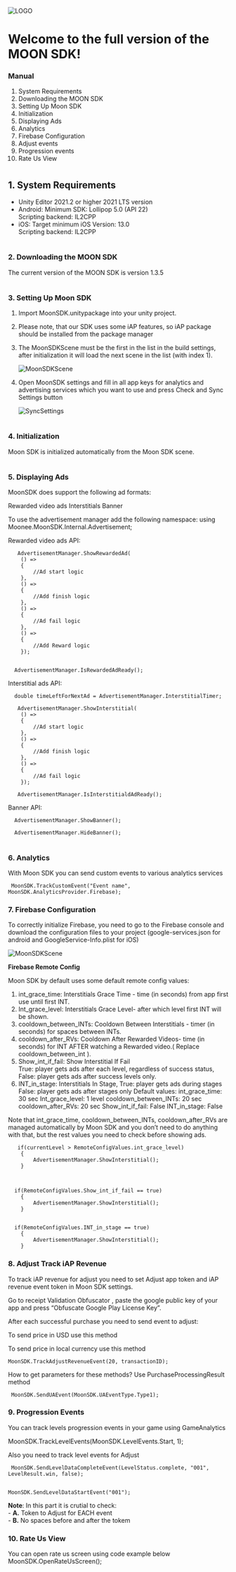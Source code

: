 ![LOGO](images/logo.png) 

# Welcome to the full version of the MOON SDK!

### Manual
  1. System Requirements
  2. Downloading the MOON SDK
  3. Setting Up Moon SDK
  4. Initialization
  5. Displaying Ads
  6. Analytics
  7. Firebase Configuration
  8. Adjust events
  9. Progression events
  10. Rate Us View

#
## 1. System Requirements
- Unity Editor 2021.2 or higher 2021 LTS version
- Android:
  Minimum SDK: Lollipop 5.0 (API 22)  
  Scripting backend: IL2CPP
- iOS: 
  Target minimum iOS Version: 13.0   
  Scripting backend: IL2CPP
#
### 2. Downloading the MOON SDK
The current version of the MOON SDK is version 1.3.5

#
### 3. Setting Up Moon SDK

  1. Import MoonSDK.unitypackage into your unity project.
  
  2. Please note, that our SDK uses some iAP features, so iAP package should be installed from the package manager
  
  3. The MoonSDKScene must be the first in the list in the build settings, after initialization it will load the next scene in the list (with index 1).

     ![MoonSDKScene](images/MoonSDKScene.png)
     
  4. Open MoonSDK settings and fill in all app keys for analytics and advertising services which you want to use and press Check and Sync Settings button
    
     ![SyncSettings](images/SyncSettings.png)

#    
### 4. Initialization

Moon SDK is initialized automatically from the Moon SDK scene.
#
### 5. Displaying Ads

MoonSDK does support the following ad formats:

Rewarded video ads
Interstitials
Banner

To use the advertisement manager add the following namespace: 
      using Moonee.MoonSDK.Internal.Advertisement;


Rewarded video ads API:

       AdvertisementManager.ShowRewardedAd(
        () => 
        {
            //Ad start logic
        },
        () =>
        {
            //Add finish logic
        },
        () =>
        {
            //Ad fail logic
        },
        () =>
        {
            //Add Reward logic
        });


      AdvertisementManager.IsRewardedAdReady();

Interstitial ads API:

      double timeLeftForNextAd = AdvertisementManager.InterstitialTimer;

       AdvertisementManager.ShowInterstitial(
        () =>
        {
            //Ad start logic
        },
        () =>
        {
            //Add finish logic
        },
        () =>
        {
            //Ad fail logic
        });

       AdvertisementManager.IsInterstitialdAdReady();

Banner API:

      AdvertisementManager.ShowBanner();

      AdvertisementManager.HideBanner();


#
### 6. Analytics

With Moon SDK you can send custom events to various analytics services

     MoonSDK.TrackCustomEvent("Event name", MoonSDK.AnalyticsProvider.Firebase);
    

### 7. Firebase Configuration

To correctly initialize Firebase, you need to go to the Firebase console and download the configuration files to your project (google-services.json for android and GoogleService-Info.plist for iOS)

![MoonSDKScene](images/AssetesStreamings.png)

**Firebase Remote Config** 

Moon SDK by default uses some default remote config values:

1. int_grace_time: Interstitials Grace Time - time (in seconds) from app first use until first INT.
2. Int_grace_level: Interstitials Grace Level-  after which level first INT will be shown.
3. cooldown_between_INTs: Cooldown Between Interstitials -  timer (in seconds) for spaces between INTs.
4. cooldown_after_RVs: Cooldown After Rewarded Videos- time (in seconds) for INT AFTER watching a Rewarded video.( Replace cooldown_between_int ).
5. Show_int_if_fail: Show Interstitial If Fail 	
True: player gets ads after each level, regardless of success status,
False:  player gets ads after success levels only.
6. INT_in_stage: Interstitials In Stage,
True: player gets ads during stages
False: player gets ads after stages only
Default values:
int_grace_time: 30 sec
Int_grace_level: 1 level
cooldown_between_INTs: 20 sec
 cooldown_after_RVs: 20 sec
Show_int_if_fail: False
 INT_in_stage: False

Note that int_grace_time, cooldown_between_INTs, cooldown_after_RVs are managed automatically by Moon SDK and you don’t need to do anything with that, but the rest values you need to check before showing ads.


       if(currentLevel > RemoteConfigValues.int_grace_level)
        {
            AdvertisementManager.ShowInterstitial();
        }



      if(RemoteConfigValues.Show_int_if_fail == true)
        {
            AdvertisementManager.ShowInterstitial();
        }


      if(RemoteConfigValues.INT_in_stage == true)
        {
            AdvertisementManager.ShowInterstitial();
        }
### 8. Adjust Track iAP Revenue


To track iAP revenue for adjust you need to set Adjust app token and iAP revenue event token in Moon SDK settings.

Go to receipt Validation Obfuscator , paste the google public key of your app and press “Obfuscate Google Play License Key”.

After each successful purchase you need to send event to adjust:






To send price in USD use this method

To send price in local currency use this method

    MoonSDK.TrackAdjustRevenueEvent(20, transactionID);

How to get parameters for these methods?  Use PurchaseProcessingResult method


     MoonSDK.SendUAEvent(MoonSDK.UAEventType.Type1);

### 9. Progression Events

You can track levels progression events in your game using GameAnalytics



  MoonSDK.TrackLevelEvents(MoonSDK.LevelEvents.Start, 1);

Also you need to track level events for Adjust


     MoonSDK.SendLevelDataCompleteEvent(LevelStatus.complete, "001", LevelResult.win, false);


    MoonSDK.SendLevelDataStartEvent("001");

**Note**: In this part it is crutial to check:  
     - **A.** Token to Adjust for EACH event  
     - **B.**  No spaces before and after the tokem  

### 10. Rate Us View

You can open rate us screen using code example below
     MoonSDK.OpenRateUsScreen();




  


